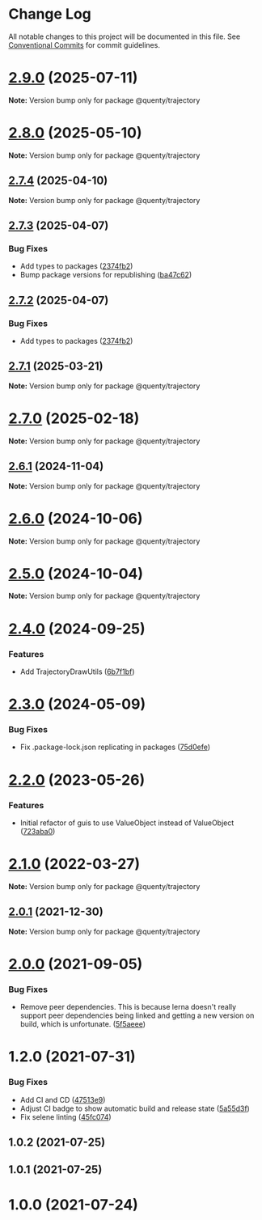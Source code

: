 # Change Log

All notable changes to this project will be documented in this file.
See [Conventional Commits](https://conventionalcommits.org) for commit guidelines.

# [2.9.0](https://github.com/Quenty/NevermoreEngine/compare/@quenty/trajectory@2.8.0...@quenty/trajectory@2.9.0) (2025-07-11)

**Note:** Version bump only for package @quenty/trajectory





# [2.8.0](https://github.com/Quenty/NevermoreEngine/compare/@quenty/trajectory@2.7.4...@quenty/trajectory@2.8.0) (2025-05-10)

**Note:** Version bump only for package @quenty/trajectory





## [2.7.4](https://github.com/Quenty/NevermoreEngine/compare/@quenty/trajectory@2.7.3...@quenty/trajectory@2.7.4) (2025-04-10)

**Note:** Version bump only for package @quenty/trajectory





## [2.7.3](https://github.com/Quenty/NevermoreEngine/compare/@quenty/trajectory@2.7.1...@quenty/trajectory@2.7.3) (2025-04-07)


### Bug Fixes

* Add types to packages ([2374fb2](https://github.com/Quenty/NevermoreEngine/commit/2374fb2b043cfbe0e9b507b3316eec46a4e353a0))
* Bump package versions for republishing ([ba47c62](https://github.com/Quenty/NevermoreEngine/commit/ba47c62e32170bf74377b0c658c60b84306dc294))





## [2.7.2](https://github.com/Quenty/NevermoreEngine/compare/@quenty/trajectory@2.7.1...@quenty/trajectory@2.7.2) (2025-04-07)


### Bug Fixes

* Add types to packages ([2374fb2](https://github.com/Quenty/NevermoreEngine/commit/2374fb2b043cfbe0e9b507b3316eec46a4e353a0))





## [2.7.1](https://github.com/Quenty/NevermoreEngine/compare/@quenty/trajectory@2.7.0...@quenty/trajectory@2.7.1) (2025-03-21)

**Note:** Version bump only for package @quenty/trajectory





# [2.7.0](https://github.com/Quenty/NevermoreEngine/compare/@quenty/trajectory@2.6.1...@quenty/trajectory@2.7.0) (2025-02-18)

**Note:** Version bump only for package @quenty/trajectory





## [2.6.1](https://github.com/Quenty/NevermoreEngine/compare/@quenty/trajectory@2.6.0...@quenty/trajectory@2.6.1) (2024-11-04)

**Note:** Version bump only for package @quenty/trajectory





# [2.6.0](https://github.com/Quenty/NevermoreEngine/compare/@quenty/trajectory@2.5.0...@quenty/trajectory@2.6.0) (2024-10-06)

**Note:** Version bump only for package @quenty/trajectory





# [2.5.0](https://github.com/Quenty/NevermoreEngine/compare/@quenty/trajectory@2.4.0...@quenty/trajectory@2.5.0) (2024-10-04)

**Note:** Version bump only for package @quenty/trajectory





# [2.4.0](https://github.com/Quenty/NevermoreEngine/compare/@quenty/trajectory@2.3.0...@quenty/trajectory@2.4.0) (2024-09-25)


### Features

* Add TrajectoryDrawUtils ([6b7f1bf](https://github.com/Quenty/NevermoreEngine/commit/6b7f1bf9905a1cfa5864dcd5de4b811ad0b6f0a5))





# [2.3.0](https://github.com/Quenty/NevermoreEngine/compare/@quenty/trajectory@2.2.0...@quenty/trajectory@2.3.0) (2024-05-09)


### Bug Fixes

* Fix .package-lock.json replicating in packages ([75d0efe](https://github.com/Quenty/NevermoreEngine/commit/75d0efeef239f221d93352af71a5b3e930ec23c5))





# [2.2.0](https://github.com/Quenty/NevermoreEngine/compare/@quenty/trajectory@2.1.0...@quenty/trajectory@2.2.0) (2023-05-26)


### Features

* Initial refactor of guis to use ValueObject instead of ValueObject ([723aba0](https://github.com/Quenty/NevermoreEngine/commit/723aba0208cae7e06c9d8bf2d8f0092d042d70ea))





# [2.1.0](https://github.com/Quenty/NevermoreEngine/compare/@quenty/trajectory@2.0.1...@quenty/trajectory@2.1.0) (2022-03-27)

**Note:** Version bump only for package @quenty/trajectory





## [2.0.1](https://github.com/Quenty/NevermoreEngine/compare/@quenty/trajectory@2.0.0...@quenty/trajectory@2.0.1) (2021-12-30)

**Note:** Version bump only for package @quenty/trajectory





# [2.0.0](https://github.com/Quenty/NevermoreEngine/compare/@quenty/trajectory@1.2.0...@quenty/trajectory@2.0.0) (2021-09-05)


### Bug Fixes

* Remove peer dependencies. This is because lerna doesn't really support peer dependencies being linked and getting a new version on build, which is unfortunate. ([5f5aeee](https://github.com/Quenty/NevermoreEngine/commit/5f5aeeea8de9975435309e53679f0ef7064f9dd0))





# 1.2.0 (2021-07-31)


### Bug Fixes

* Add CI and CD ([47513e9](https://github.com/Quenty/NevermoreEngine/commit/47513e9b568162707534af132396dd8756947dd3))
* Adjust CI badge to show automatic build and release state ([5a55d3f](https://github.com/Quenty/NevermoreEngine/commit/5a55d3f19bf8d66a760d67da9b56ed47fab74656))
* Fix selene linting ([45fc074](https://github.com/Quenty/NevermoreEngine/commit/45fc07489ee59127ac6582689f19a0e87c1e5b5a))



## 1.0.2 (2021-07-25)



## 1.0.1 (2021-07-25)



# 1.0.0 (2021-07-24)
